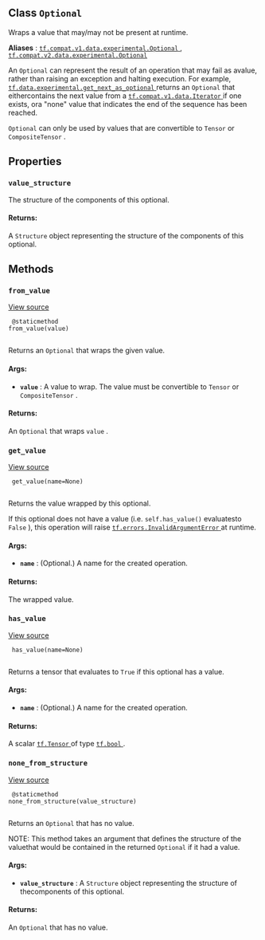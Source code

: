 

## Class  `Optional` 
Wraps a value that may/may not be present at runtime.

**Aliases** : [ `tf.compat.v1.data.experimental.Optional` ](/api_docs/python/tf/data/experimental/Optional), [ `tf.compat.v2.data.experimental.Optional` ](/api_docs/python/tf/data/experimental/Optional)

An  `Optional`  can represent the result of an operation that may fail as avalue, rather than raising an exception and halting execution. For example,[ `tf.data.experimental.get_next_as_optional` ](https://tensorflow.google.cn/api_docs/python/tf/data/experimental/get_next_as_optional) returns an  `Optional`  that eithercontains the next value from a [ `tf.compat.v1.data.Iterator` ](https://tensorflow.google.cn/api_docs/python/tf/compat/v1/data/Iterator) if one exists, ora "none" value that indicates the end of the sequence has been reached.

 `Optional`  can only be used by values that are convertible to  `Tensor`  or `CompositeTensor` .

## Properties


###  `value_structure` 
The structure of the components of this optional.

#### Returns:
A  `Structure`  object representing the structure of the components of this  optional.

## Methods


###  `from_value` 
[View source](https://github.com/tensorflow/tensorflow/blob/r2.0/tensorflow/python/data/ops/optional_ops.py#L87-L105)

```
 @staticmethod
from_value(value)
 
```

Returns an  `Optional`  that wraps the given value.

#### Args:
- **`value`** : A value to wrap. The value must be convertible to  `Tensor`  or `CompositeTensor` .


#### Returns:
An  `Optional`  that wraps  `value` .

###  `get_value` 
[View source](https://github.com/tensorflow/tensorflow/blob/r2.0/tensorflow/python/data/ops/optional_ops.py#L61-L75)

```
 get_value(name=None)
 
```

Returns the value wrapped by this optional.

If this optional does not have a value (i.e.  `self.has_value()`  evaluatesto  `False` ), this operation will raise [ `tf.errors.InvalidArgumentError` ](https://tensorflow.google.cn/api_docs/python/tf/errors/InvalidArgumentError)at runtime.

#### Args:
- **`name`** : (Optional.) A name for the created operation.


#### Returns:
The wrapped value.

###  `has_value` 
[View source](https://github.com/tensorflow/tensorflow/blob/r2.0/tensorflow/python/data/ops/optional_ops.py#L49-L59)

```
 has_value(name=None)
 
```

Returns a tensor that evaluates to  `True`  if this optional has a value.

#### Args:
- **`name`** : (Optional.) A name for the created operation.


#### Returns:
A scalar [ `tf.Tensor` ](https://tensorflow.google.cn/api_docs/python/tf/Tensor) of type [ `tf.bool` ](https://tensorflow.google.cn/api_docs/python/tf#bool).

###  `none_from_structure` 
[View source](https://github.com/tensorflow/tensorflow/blob/r2.0/tensorflow/python/data/ops/optional_ops.py#L107-L121)

```
 @staticmethod
none_from_structure(value_structure)
 
```

Returns an  `Optional`  that has no value.

NOTE: This method takes an argument that defines the structure of the valuethat would be contained in the returned  `Optional`  if it had a value.

#### Args:
- **`value_structure`** : A  `Structure`  object representing the structure of thecomponents of this optional.


#### Returns:
An  `Optional`  that has no value.

